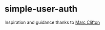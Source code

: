 # simple-user-auth

Inspiration and guidance thanks to [Marc Clifton](https://github.com/cliftonm/basic-auth)
